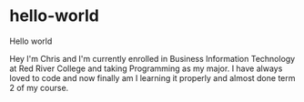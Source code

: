 # hello-world
Hello world


Hey I'm Chris and I'm currently enrolled in Business Information Technology at Red River College and taking Programming as my major. I have always loved to code and now finally am I learning it properly and almost done term 2 of my course.
